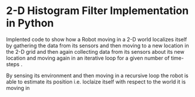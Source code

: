 # 2-D Histogram Filter Implementation in Python 

Implented code to show how a Robot moving in a 2-D world localizes itself by gathering the data from its sensors and then moving to a new location in the 2-D grid and then again collecting data from its sensors about its new location and moving again in an iterative loop for a given number of time-steps . 

By sensing its environment and then moving in a recursive loop the robot is able to estimate its position i.e. loclaize itself with respect to the world it is moving in 
